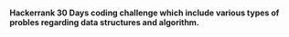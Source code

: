 #### Hackerrank 30 Days coding challenge which include various types of probles regarding data structures and algorithm.

